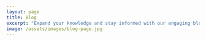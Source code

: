 ```yaml
---
layout: page
title: Blog
excerpt: "Expand your knowledge and stay informed with our engaging blog posts"
image: /assets/images/blog-page.jpg    
---
```

